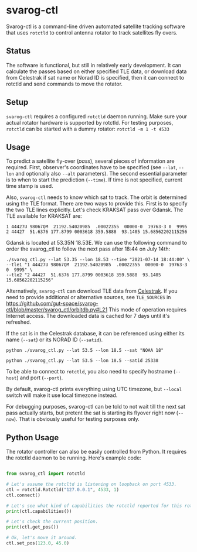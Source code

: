 # svarog-ctl

Svarog-ctl is a command-line driven automated satellite tracking software
that uses `rotctld` to control antenna rotator to track satellites fly overs.

## Status

The software is functional, but still in relatively early development. It can calculate the passes
based on either specified TLE data, or download data from Celestrak if sat name or Norad ID is
specified, then it can connect to rotctld and send commands to move the rotator.

## Setup

`svarog-ctl` requires a configured `rotctld` daemon running. Make sure your actual
rotator hardware is supported by rotctld. For testing purposes, `rotctld` can be started
with a dummy rotator: `rotctld -m 1 -t 4533`

## Usage

To predict a satellite fly-over (_pass_), several pieces of information are required.
First, observer's coordinates have to be specified (see `--lat`, `--lon` and optionally
also `--alt` parameters). The second essential parameter is to when to start the
prediction (`--time`). If time is not specified, current time stamp is used.

Also, `svarog-ctl` needs to know which sat to track. The orbit is determined using the TLE format.
There are two ways to provide this. First is to specify the two TLE lines explicitly.
Let's check KRAKSAT pass over Gdansk. The TLE available for KRAKSAT are:

```
1 44427U 98067QM  21192.54020985  .00022355  00000-0  19763-3 0  9995
2 44427  51.6376 177.8799 0003618 359.5888  93.1405 15.68562202115256
```

Gdansk is located at 53.35N 18.53E. We can use the following command to order the svarog_ctl
to follow the next pass after 18:44 on July 14th:

```shell
./svarog_ctl.py --lat 53.35 --lon 18.53 --time "2021-07-14 18:44:00" \
--tle1 "1 44427U 98067QM  21192.54020985  .00022355  00000-0  19763-3 0  9995" \
--tle2 "2 44427  51.6376 177.8799 0003618 359.5888  93.1405 15.68562202115256"
```

Alternatively, `svarog-ctl` can download TLE data from [Celestrak](https://celestrak.com/NORAD/elements/active.txt).
If you need to provide additional or alternative sources, see `TLE_SOURCES` in
https://github.com/gut-space/svarog-ctl/blob/master/svarog_ctl/orbitdb.py#L21
This mode of operation requires Internet access. The downloaded data is cached
for 7 days until it's refreshed.

If the sat is in the Celestrak database, it can be referenced using either its
name (`--sat`) or its NORAD ID (`--satid`).

```shell
python ./svarog_ctl.py --lat 53.5 --lon 18.5 --sat "NOAA 18"
```

```shell
python ./svarog_ctl.py --lat 53.5 --lon 18.5 --satid 25338
```

To be able to connect to `rotctld`, you also need to specify hostname (`--host`) and port
(`--port`).

By default, svarog-ctl prints everything using UTC timezone, but `--local` switch will make
it use local timezone instead.

For debugging purposes, svarog-ctl can be told to not wait till the next sat pass actually starts,
but pretent the sat is starting its flyover right now (`--now`). That is obviously useful
for testing purposes only.

## Python Usage

The rotator controller can also be easily controlled from Python. It requires the rotctld daemon
to be running. Here's example code:

```python

from svarog_ctl import rotctld

# Let's assume the rotcltd is listening on loopback on port 4533.
ctl = rotctld.Rotctld("127.0.0.1", 4533, 1)
ctl.connect()

# Let's see what kind of capabilities the rotctld reported for this rotator
print(ctl.capabilities())

# Let's check the current position.
print(ctl.get_pos())

# Ok, let's move it around.
ctl.set_pos(123.0, 45.0)
```

